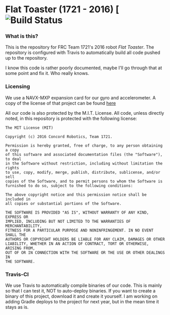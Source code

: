 # Flat Toaster (1721 - 2016) [![Build Status](https://travis-ci.org/brennan-macaig/1721-FlatToaster.svg?branch=master)

### What is this? ###

This is the repository for FRC Team 1721's 2016 robot *Flat Toaster*. The repository is configured with Travis to automatically build all code pushed up to the repository.

I know this code is rather poorly documented, maybe I'll go through that at some point and fix it. Who really knows.

### Licensing ###

We use a NAVX-MXP expansion card for our gyro and accelerometer. A copy of the license of that project can be found [here](https://github.com/kauailabs/navxmxp/blob/master/LICENSE.txt)

All our code is also protected by the M.I.T. License. All code, unless directly noted, in this repository is protected with the following license:

```
The MIT License (MIT)

Copyright (c) 2016 Concord Robotics, Team 1721.

Permission is hereby granted, free of charge, to any person obtaining a copy
of this software and associated documentation files (the "Software"), to deal
in the Software without restriction, including without limitation the rights
to use, copy, modify, merge, publish, distribute, sublicense, and/or sell
copies of the Software, and to permit persons to whom the Software is
furnished to do so, subject to the following conditions:

The above copyright notice and this permission notice shall be included in
all copies or substantial portions of the Software.

THE SOFTWARE IS PROVIDED "AS IS", WITHOUT WARRANTY OF ANY KIND, EXPRESS OR
IMPLIED, INCLUDING BUT NOT LIMITED TO THE WARRANTIES OF MERCHANTABILITY,
FITNESS FOR A PARTICULAR PURPOSE AND NONINFRINGEMENT. IN NO EVENT SHALL THE
AUTHORS OR COPYRIGHT HOLDERS BE LIABLE FOR ANY CLAIM, DAMAGES OR OTHER
LIABILITY, WHETHER IN AN ACTION OF CONTRACT, TORT OR OTHERWISE, ARISING FROM,
OUT OF OR IN CONNECTION WITH THE SOFTWARE OR THE USE OR OTHER DEALINGS IN
THE SOFTWARE.
```

### Travis-CI ###

We use Travis to automatically compile binaries of our code. This is mainly so that I can test it, NOT to auto-deploy binaries. If you want to create a binary of this project, download it and create it yourself. I am working on adding Gradle deploys to the project for next year, but in the mean time it stays as is.
